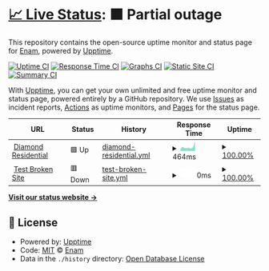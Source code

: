 # [📈 Live Status](https://thatsenam.github.io/uptime): <!--live status--> **🟧 Partial outage**

This repository contains the open-source uptime monitor and status page for [Enam](enam.me), powered by [Upptime](https://github.com/upptime/upptime).

[![Uptime CI](https://github.com/thatsenam/uptime/workflows/Uptime%20CI/badge.svg)](https://github.com/thatsenam/uptime/actions?query=workflow%3A%22Uptime+CI%22)
[![Response Time CI](https://github.com/thatsenam/uptime/workflows/Response%20Time%20CI/badge.svg)](https://github.com/thatsenam/uptime/actions?query=workflow%3A%22Response+Time+CI%22)
[![Graphs CI](https://github.com/thatsenam/uptime/workflows/Graphs%20CI/badge.svg)](https://github.com/thatsenam/uptime/actions?query=workflow%3A%22Graphs+CI%22)
[![Static Site CI](https://github.com/thatsenam/uptime/workflows/Static%20Site%20CI/badge.svg)](https://github.com/thatsenam/uptime/actions?query=workflow%3A%22Static+Site+CI%22)
[![Summary CI](https://github.com/thatsenam/uptime/workflows/Summary%20CI/badge.svg)](https://github.com/thatsenam/uptime/actions?query=workflow%3A%22Summary+CI%22)

With [Upptime](https://upptime.js.org), you can get your own unlimited and free uptime monitor and status page, powered entirely by a GitHub repository. We use [Issues](https://github.com/thatsenam/uptime/issues) as incident reports, [Actions](https://github.com/thatsenam/uptime/actions) as uptime monitors, and [Pages](https://thatsenam.github.io/uptime) for the status page.

<!--start: status pages-->
<!-- This summary is generated by Upptime (https://github.com/upptime/upptime) -->
<!-- Do not edit this manually, your changes will be overwritten -->
<!-- prettier-ignore -->
| URL | Status | History | Response Time | Uptime |
| --- | ------ | ------- | ------------- | ------ |
| <img alt="" src="https://icons.duckduckgo.com/ip3/diamondresidential.com.ico" height="13"> [Diamond Residential](https://diamondresidential.com) | 🟩 Up | [diamond-residential.yml](https://github.com/thatsenam/uptime/commits/HEAD/history/diamond-residential.yml) | <details><summary><img alt="Response time graph" src="./graphs/diamond-residential/response-time-week.png" height="20"> 464ms</summary><br><a href="https://thatsenam.github.io/uptime/history/diamond-residential"><img alt="Response time 494" src="https://img.shields.io/endpoint?url=https%3A%2F%2Fraw.githubusercontent.com%2Fthatsenam%2Fuptime%2FHEAD%2Fapi%2Fdiamond-residential%2Fresponse-time.json"></a><br><a href="https://thatsenam.github.io/uptime/history/diamond-residential"><img alt="24-hour response time 423" src="https://img.shields.io/endpoint?url=https%3A%2F%2Fraw.githubusercontent.com%2Fthatsenam%2Fuptime%2FHEAD%2Fapi%2Fdiamond-residential%2Fresponse-time-day.json"></a><br><a href="https://thatsenam.github.io/uptime/history/diamond-residential"><img alt="7-day response time 464" src="https://img.shields.io/endpoint?url=https%3A%2F%2Fraw.githubusercontent.com%2Fthatsenam%2Fuptime%2FHEAD%2Fapi%2Fdiamond-residential%2Fresponse-time-week.json"></a><br><a href="https://thatsenam.github.io/uptime/history/diamond-residential"><img alt="30-day response time 468" src="https://img.shields.io/endpoint?url=https%3A%2F%2Fraw.githubusercontent.com%2Fthatsenam%2Fuptime%2FHEAD%2Fapi%2Fdiamond-residential%2Fresponse-time-month.json"></a><br><a href="https://thatsenam.github.io/uptime/history/diamond-residential"><img alt="1-year response time 445" src="https://img.shields.io/endpoint?url=https%3A%2F%2Fraw.githubusercontent.com%2Fthatsenam%2Fuptime%2FHEAD%2Fapi%2Fdiamond-residential%2Fresponse-time-year.json"></a></details> | <details><summary><a href="https://thatsenam.github.io/uptime/history/diamond-residential">100.00%</a></summary><a href="https://thatsenam.github.io/uptime/history/diamond-residential"><img alt="All-time uptime 99.94%" src="https://img.shields.io/endpoint?url=https%3A%2F%2Fraw.githubusercontent.com%2Fthatsenam%2Fuptime%2FHEAD%2Fapi%2Fdiamond-residential%2Fuptime.json"></a><br><a href="https://thatsenam.github.io/uptime/history/diamond-residential"><img alt="24-hour uptime 100.00%" src="https://img.shields.io/endpoint?url=https%3A%2F%2Fraw.githubusercontent.com%2Fthatsenam%2Fuptime%2FHEAD%2Fapi%2Fdiamond-residential%2Fuptime-day.json"></a><br><a href="https://thatsenam.github.io/uptime/history/diamond-residential"><img alt="7-day uptime 100.00%" src="https://img.shields.io/endpoint?url=https%3A%2F%2Fraw.githubusercontent.com%2Fthatsenam%2Fuptime%2FHEAD%2Fapi%2Fdiamond-residential%2Fuptime-week.json"></a><br><a href="https://thatsenam.github.io/uptime/history/diamond-residential"><img alt="30-day uptime 99.93%" src="https://img.shields.io/endpoint?url=https%3A%2F%2Fraw.githubusercontent.com%2Fthatsenam%2Fuptime%2FHEAD%2Fapi%2Fdiamond-residential%2Fuptime-month.json"></a><br><a href="https://thatsenam.github.io/uptime/history/diamond-residential"><img alt="1-year uptime 99.98%" src="https://img.shields.io/endpoint?url=https%3A%2F%2Fraw.githubusercontent.com%2Fthatsenam%2Fuptime%2FHEAD%2Fapi%2Fdiamond-residential%2Fuptime-year.json"></a></details>
| <img alt="" src="https://icons.duckduckgo.com/ip3/thissitedoesnotexist.koj.co.ico" height="13"> [Test Broken Site](https://thissitedoesnotexist.koj.co) | 🟥 Down | [test-broken-site.yml](https://github.com/thatsenam/uptime/commits/HEAD/history/test-broken-site.yml) | <details><summary><img alt="Response time graph" src="./graphs/test-broken-site/response-time-week.png" height="20"> 0ms</summary><br><a href="https://thatsenam.github.io/uptime/history/test-broken-site"><img alt="Response time 0" src="https://img.shields.io/endpoint?url=https%3A%2F%2Fraw.githubusercontent.com%2Fthatsenam%2Fuptime%2FHEAD%2Fapi%2Ftest-broken-site%2Fresponse-time.json"></a><br><a href="https://thatsenam.github.io/uptime/history/test-broken-site"><img alt="24-hour response time 0" src="https://img.shields.io/endpoint?url=https%3A%2F%2Fraw.githubusercontent.com%2Fthatsenam%2Fuptime%2FHEAD%2Fapi%2Ftest-broken-site%2Fresponse-time-day.json"></a><br><a href="https://thatsenam.github.io/uptime/history/test-broken-site"><img alt="7-day response time 0" src="https://img.shields.io/endpoint?url=https%3A%2F%2Fraw.githubusercontent.com%2Fthatsenam%2Fuptime%2FHEAD%2Fapi%2Ftest-broken-site%2Fresponse-time-week.json"></a><br><a href="https://thatsenam.github.io/uptime/history/test-broken-site"><img alt="30-day response time 0" src="https://img.shields.io/endpoint?url=https%3A%2F%2Fraw.githubusercontent.com%2Fthatsenam%2Fuptime%2FHEAD%2Fapi%2Ftest-broken-site%2Fresponse-time-month.json"></a><br><a href="https://thatsenam.github.io/uptime/history/test-broken-site"><img alt="1-year response time 0" src="https://img.shields.io/endpoint?url=https%3A%2F%2Fraw.githubusercontent.com%2Fthatsenam%2Fuptime%2FHEAD%2Fapi%2Ftest-broken-site%2Fresponse-time-year.json"></a></details> | <details><summary><a href="https://thatsenam.github.io/uptime/history/test-broken-site">100.00%</a></summary><a href="https://thatsenam.github.io/uptime/history/test-broken-site"><img alt="All-time uptime 100.00%" src="https://img.shields.io/endpoint?url=https%3A%2F%2Fraw.githubusercontent.com%2Fthatsenam%2Fuptime%2FHEAD%2Fapi%2Ftest-broken-site%2Fuptime.json"></a><br><a href="https://thatsenam.github.io/uptime/history/test-broken-site"><img alt="24-hour uptime 100.00%" src="https://img.shields.io/endpoint?url=https%3A%2F%2Fraw.githubusercontent.com%2Fthatsenam%2Fuptime%2FHEAD%2Fapi%2Ftest-broken-site%2Fuptime-day.json"></a><br><a href="https://thatsenam.github.io/uptime/history/test-broken-site"><img alt="7-day uptime 100.00%" src="https://img.shields.io/endpoint?url=https%3A%2F%2Fraw.githubusercontent.com%2Fthatsenam%2Fuptime%2FHEAD%2Fapi%2Ftest-broken-site%2Fuptime-week.json"></a><br><a href="https://thatsenam.github.io/uptime/history/test-broken-site"><img alt="30-day uptime 100.00%" src="https://img.shields.io/endpoint?url=https%3A%2F%2Fraw.githubusercontent.com%2Fthatsenam%2Fuptime%2FHEAD%2Fapi%2Ftest-broken-site%2Fuptime-month.json"></a><br><a href="https://thatsenam.github.io/uptime/history/test-broken-site"><img alt="1-year uptime 100.00%" src="https://img.shields.io/endpoint?url=https%3A%2F%2Fraw.githubusercontent.com%2Fthatsenam%2Fuptime%2FHEAD%2Fapi%2Ftest-broken-site%2Fuptime-year.json"></a></details>

<!--end: status pages-->

[**Visit our status website →**](https://thatsenam.github.io/uptime)

## 📄 License

- Powered by: [Upptime](https://github.com/upptime/upptime)
- Code: [MIT](./LICENSE) © [Enam](enam.me)
- Data in the `./history` directory: [Open Database License](https://opendatacommons.org/licenses/odbl/1-0/)
